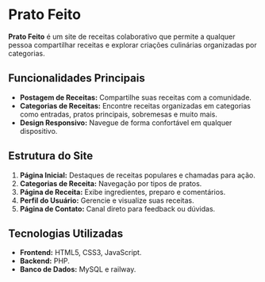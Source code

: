 # Prato Feito

**Prato Feito** é um site de receitas colaborativo que permite a qualquer pessoa compartilhar receitas e explorar criações culinárias organizadas por categorias.

## Funcionalidades Principais
- **Postagem de Receitas:** Compartilhe suas receitas com a comunidade.
- **Categorias de Receitas:** Encontre receitas organizadas em categorias como entradas, pratos principais, sobremesas e muito mais.
- **Design Responsivo:** Navegue de forma confortável em qualquer dispositivo.

## Estrutura do Site
1. **Página Inicial:** Destaques de receitas populares e chamadas para ação.
2. **Categorias de Receita:** Navegação por tipos de pratos.
3. **Página de Receita:** Exibe ingredientes, preparo e comentários.
4. **Perfil do Usuário:** Gerencie e visualize suas receitas.
5. **Página de Contato:** Canal direto para feedback ou dúvidas.

## Tecnologias Utilizadas
- **Frontend:** HTML5, CSS3, JavaScript.
- **Backend:** PHP.
- **Banco de Dados:** MySQL e railway.

